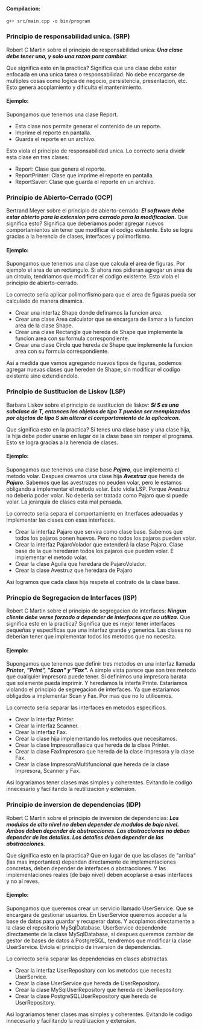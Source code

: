 #### Compilacion: 
```
g++ src/main.cpp -o bin/program
```

### Principio de responsabilidad unica. (SRP)
Robert C Martin sobre el principio de responsabilidad unica:
***Una clase debe tener una, y solo una razon para cambiar.***

Que significa esto en la practica?
Significa que una clase debe estar enfocada en una unica tarea o responsabilidad.
No debe encargarse de multiples cosas como logica de negocio, persistencia, presentacion, etc.
Esto genera acoplamiento y dificulta el mantenimiento.

#### Ejemplo: 
Supongamos que tenemos una clase Report.
- Esta clase nos permite generar el contenido de un reporte.
- Imprime el reporte en pantalla.
- Guarda el reporte en un archivo.

Esto viola el principio de responsabilidad unica.
Lo correcto seria dividir esta clase en tres clases:
- Report: Clase que genera el reporte.
- ReportPrinter: Clase que imprime el reporte en pantalla.
- ReportSaver: Clase que guarda el reporte en un archivo.

### Principio de Abierto-Cerrado (OCP)
Bertrand Meyer sobre el principio de abierto-cerrado:
***El software debe estar abierto para la extension pero cerrado para la modificacion.***
Que significa esto?
Significa que deberiamos poder agregar nuevos comportamientos sin tener que modificar el codigo existente.
Esto se logra gracias a la herencia de clases, interfaces y polimorfismo.

#### Ejemplo:
Supongamos que tenemos una clase que calcula el area de figuras.
Por ejemplo el area de un rectangulo.
Si ahora nos pidieran agregar un area de un circulo, tendriamos que modificar el codigo existente.
Esto viola el principio de abierto-cerrado.

Lo correcto seria aplicar polimorfismo para que el area de figuras pueda ser calculado de manera dinamica.
- Crear una interfaz Shape donde definamos la funcion area.
- Crear una clase Area calculator que se encargara de llamar a la funcion area de la clase Shape.
- Crear una clase Rectangle que hereda de Shape que implemente la funcion area con su formula correspondiente.
- Crear una clase Circle que hereda de Shape que implemente la funcion area con su formula correspondiente.

Asi a medida que vamos agregando nuevos tipos de figuras, podemos agregar nuevas clases que hereden de Shape, sin modificar el codigo existente sino extendiendolo.


### Principio de Sustitucion de Liskov (LSP)  
Barbara Liskov sobre el principio de sustitucion de liskov:
***Si S es una subclase de T, entonces los objetos de tipo T pueden ser reemplazados por objetos de tipo S sin alterar el comportamiento de la aplicaicon.***

Que significa esto en la practica?
Si tenes una clase base y una clase hija, la hija debe poder usarse en lugar de la clase base sin romper el programa.
Esto se logra gracias a la herencia de clases.

#### Ejemplo:
Supongamos que tenemos una clase base ***Pajaro***, que implementa el metodo volar.
Despues creamos una clase hija ***Avestruz*** que hereda de ***Pajaro***.
Sabemos que las avestruzes no peuden volar, pero le estamos obligando a implementar el metodo volar.
Esto viola LSP. Porque Avestruz no deberia poder volar. No deberia ser tratada como Pajaro que si puede volar. La jerarquia de clases esta mal pensada.

Lo correcto seria  separa el comportamiento en itnerfaces adecuadas y implementar las clases con esas interfaces.
- Crear la interfaz Pajaro que servira como clase base. Sabemos que todos los pajaros ponen huevos. Pero no todos los pajaros pueden volar.  
- Crear la interfaz PajaroVolador que extenderá la clase Pajaro. Clase base de la que heredaran todos los pajaros que pueden volar. E implementar el metodo volar. 
- Crear la clase Aguila que heredara de PajaroVolador.
- Crear la clase Avestruz que heredara de Pajaro

Asi logramos que cada clase hija respete el contrato de la clase base.

### Princpio de Segregacion de Interfaces (ISP)
Robert C Martin sobre el principio de segregacion de interfaces:
***Ningun cliente debe verse forzado a depender de interfaces que no utiliza.***
Que significa esto en la practica?
Significa que es mejor tener interfaces pequeñas y especificas que una interfaz grande y generica.
Las clases no deberian tener que implementar todos los metodos que no necesita.

#### Ejemplo:
Supongamos que tenemos que definir tres metodos en una interfaz llamada ***Printer***, ***"Print", "Scan" y "Fax".***
A simple vista parece que son tres metodo que cualquier impresora puede tener.
Si definimos una impresora barata que solamente pueda imprimir. Y heredamos la interfa Printe.
Estariamos violando el principio de segregacion de interfaces. Ya que estariamos obligados a implementar Scan y Fax. Por mas que no lo utilicemos.

Lo correcto seria separar las interfaces en metodos especificos.
- Crear la interfaz Printer.
- Crear la interfaz Scanner.
- Crear la interfaz Fax.
- Crear la clase hija implementando los metodos que necesitamos.
- Crear la clase ImpresoraBasica que hereda de la clase Printer.
- Crear la clase FaxImpresora que hereda de la clase Impresora y la clase Fax.
- Crear la clase ImpresoraMultifuncional que hereda de la clase Impresora, Scanner y Fax.

Asi lograriamos tener clases mas simples y coherentes.
Evitando le codigo innecesario y facilitando la reutilizacion y extension.

### Principio de inversion de dependencias (IDP)
Robert C Martin sobre el principio de inversion de dependencias:
***Los modulos de alto nivel no deben depender de modulos de bajo nivel. Ambos deben depender de abstracciones. Las abstracciones no deben depender de los detalles. Los detalles deben depender de las abstracciones.***

Que significa esto en la practica?
Que en lugar de que las clases de "arriba" (las mas importantes) dependan directamente de implementaciones concretas, deben depender de interfaces o abstracciones.
Y las implementaciones reales (de bajo nivel) deben acoplarse a esas interfaces y no al reves.

#### Ejemplo: 
Supongamos que queremos crear un servicio llamado UserService. Que se encargara de gestionar usuarios.
En UserService queremos acceder a la base de datos para guardar y recuperar datos.
Y acoplamos directamente a la clase el repositorio MySqlDatabase.
UserService dependende directamente de la clase MySqlDatabase, si despues queremos cambiar de gestor de bases de datos a PostgreSQL, tendremos que modificar la clase UserService.
Eviola el principio de inversion de dependencias.

Lo correcto seria separar las dependencias en clases abstractas.
- Crear la interfaz UserRepository con los metodos que necesita UserService.
- Crear la clase UserService que hereda de UserRepository.
- Crear la clase MySqlUserRepository que hereda de UserRepository.
- Crear la clase PostgreSQLUserRepository que hereda de UserRepository.

Asi lograriamos tener clases mas simples y coherentes.
Evitando le codigo innecesario y facilitando la reutilizacion y extension.